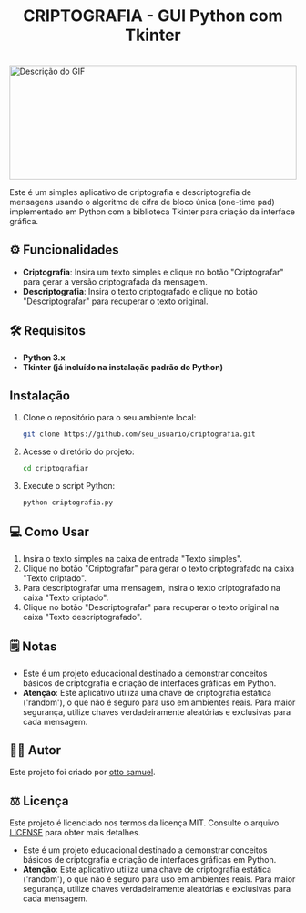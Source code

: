 # <div align="center"> CRIPTOGRAFIA - GUI Python com Tkinter </div>
<br>
<img src="https://i.pinimg.com/originals/52/bd/45/52bd45a1c856245547735b4d8608285e.gif" alt="Descrição do GIF" width="100%" height="200">


Este é um simples aplicativo de criptografia e descriptografia de mensagens usando o algoritmo de cifra de bloco única (one-time pad) implementado em Python com a biblioteca Tkinter para criação da interface gráfica.

## ⚙️ Funcionalidades

- **Criptografia**: Insira um texto simples e clique no botão "Criptografar" para gerar a versão criptografada da mensagem.
- **Descriptografia**: Insira o texto criptografado e clique no botão "Descriptografar" para recuperar o texto original.

## 🛠️ Requisitos

- **Python 3.x**
- **Tkinter (já incluído na instalação padrão do Python)**

## Instalação

1. Clone o repositório para o seu ambiente local:

    ```bash
    git clone https://github.com/seu_usuario/criptografia.git
    ```

2. Acesse o diretório do projeto:

    ```bash
    cd criptografiar
    ```

3. Execute o script Python:

    ```bash
    python criptografia.py
    ```

## 💻 Como Usar

1. Insira o texto simples na caixa de entrada "Texto simples".
2. Clique no botão "Criptografar" para gerar o texto criptografado na caixa "Texto criptado".
3. Para descriptografar uma mensagem, insira o texto criptografado na caixa "Texto criptado".
4. Clique no botão "Descriptografar" para recuperar o texto original na caixa "Texto descriptografado".

## 🗒️ Notas

- Este é um projeto educacional destinado a demonstrar conceitos básicos de criptografia e criação de interfaces gráficas em Python.
- **Atenção**: Este aplicativo utiliza uma chave de criptografia estática ('random'), o que não é seguro para uso em ambientes reais. Para maior segurança, utilize chaves verdadeiramente aleatórias e exclusivas para cada mensagem.

## 🧑‍💻 Autor

Este projeto foi criado por [otto samuel](https://github.com/ottosamuel01).

## ⚖️ Licença

Este projeto é licenciado nos termos da licença MIT. Consulte o arquivo [LICENSE](LICENSE) para obter mais detalhes.



- Este é um projeto educacional destinado a demonstrar conceitos básicos de criptografia e criação de interfaces gráficas em Python.
- **Atenção**: Este aplicativo utiliza uma chave de criptografia estática ('random'), o que não é seguro para uso em ambientes reais. Para maior segurança, utilize chaves verdadeiramente aleatórias e exclusivas para cada mensagem.
